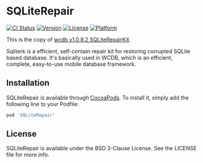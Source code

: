 # SQLiteRepair

[![CI Status](https://img.shields.io/travis/wujianguo/SQLiteRepair.svg?style=flat)](https://travis-ci.org/wujianguo/SQLiteRepair)
[![Version](https://img.shields.io/cocoapods/v/SQLiteRepair.svg?style=flat)](https://cocoapods.org/pods/SQLiteRepair)
[![License](https://img.shields.io/cocoapods/l/SQLiteRepair.svg?style=flat)](https://cocoapods.org/pods/SQLiteRepair)
[![Platform](https://img.shields.io/cocoapods/p/SQLiteRepair.svg?style=flat)](https://cocoapods.org/pods/SQLiteRepair)

This is the copy of [wcdb v1.0.8.2 SQLiteRepairKit](https://github.com/Tencent/wcdb/tree/v1.0.8.2/repair).

Sqliterk is a efficient, self-contain repair kit for restoring corrupted SQLite based database.
It's basically used in WCDB, which is an efficient, complete, easy-to-use mobile database framework.

## Installation

SQLiteRepair is available through [CocoaPods](https://cocoapods.org). To install
it, simply add the following line to your Podfile:

```ruby
pod 'SQLiteRepair'
```

## License

SQLiteRepair is available under the BSD 3-Clause License. See the LICENSE file for more info.
